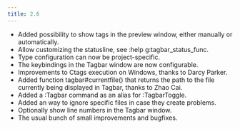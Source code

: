 ```yaml
---
title: 2.6
---
```


- Added possibility to show tags in the preview window, either manually or
  automatically.
- Allow customizing the statusline, see :help g:tagbar_status_func.
- Type configuration can now be project-specific.
- The keybindings in the Tagbar window are now configurable.
- Improvements to Ctags execution on Windows, thanks to Darcy Parker.
- Added function tagbar#currentfile() that returns the path to the file
  currently being displayed in Tagbar, thanks to Zhao Cai.
- Added a :Tagbar command as an alias for :TagbarToggle.
- Added an way to ignore specific files in case they create problems.
- Optionally show line numbers in the Tagbar window.
- The usual bunch of small improvements and bugfixes.

